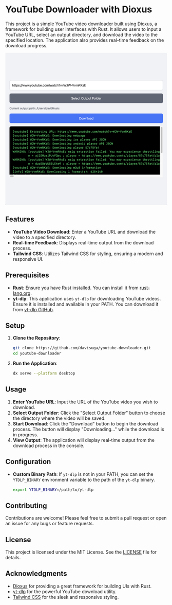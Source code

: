 # YouTube Downloader with Dioxus

This project is a simple YouTube video downloader built using Dioxus, a framework for building user interfaces with Rust. It allows users to input a YouTube URL, select an output directory, and download the video to the specified location. The application also provides real-time feedback on the download progress.

![YouTube Downloader Screenshot](https://github.com/davisuga/youtube-downloader/blob/main/assets/screenshot.png?raw=true)

## Features

- **YouTube Video Download**: Enter a YouTube URL and download the video to a specified directory.
- **Real-time Feedback**: Displays real-time output from the download process.
- **Tailwind CSS**: Utilizes Tailwind CSS for styling, ensuring a modern and responsive UI.

## Prerequisites

- **Rust**: Ensure you have Rust installed. You can install it from [rust-lang.org](https://www.rust-lang.org/).
- **yt-dlp**: This application uses `yt-dlp` for downloading YouTube videos. Ensure it is installed and available in your PATH. You can download it from [yt-dlp GitHub](https://github.com/yt-dlp/yt-dlp).

## Setup

1. **Clone the Repository**:
    ```sh
    git clone https://github.com/davisuga/youtube-downloader.git
    cd youtube-downloader
    ```
2. **Run the Application**:
    ```sh
    dx serve --platform desktop
    ```

## Usage

1. **Enter YouTube URL**: Input the URL of the YouTube video you wish to download.
2. **Select Output Folder**: Click the "Select Output Folder" button to choose the directory where the video will be saved.
3. **Start Download**: Click the "Download" button to begin the download process. The button will display "Downloading..." while the download is in progress.
4. **View Output**: The application will display real-time output from the download process in the console.

## Configuration

- **Custom Binary Path**: If `yt-dlp` is not in your PATH, you can set the `YTDLP_BINARY` environment variable to the path of the `yt-dlp` binary.
    ```sh
    export YTDLP_BINARY=/path/to/yt-dlp
    ```

## Contributing

Contributions are welcome! Please feel free to submit a pull request or open an issue for any bugs or feature requests.

## License

This project is licensed under the MIT License. See the [LICENSE](LICENSE) file for details.

## Acknowledgments

- [Dioxus](https://dioxuslabs.com/) for providing a great framework for building UIs with Rust.
- [yt-dlp](https://github.com/yt-dlp/yt-dlp) for the powerful YouTube download utility.
- [Tailwind CSS](https://tailwindcss.com/) for the sleek and responsive styling.
